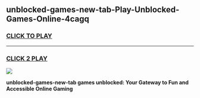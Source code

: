 
## unblocked-games-new-tab-Play-Unblocked-Games-Online-4cagq
<h3>
<a href="https://premium76.site?title=unblocked-games-new-tab&ref=24A">CLICK TO PLAY</a></h3>
<hr>

<h3>
<a href="https://premium76.site?title=unblocked-games-new-tab&ref=24A">CLICK 2 PLAY</a>
  
</h3>

<a href="https://premium76.site?title=unblocked-games-new-tab&ref=24A"><img src="https://clearcache.store/games.png"></a>


**unblocked-games-new-tab games unblocked: Your Gateway to Fun and Accessible Online Gaming**
